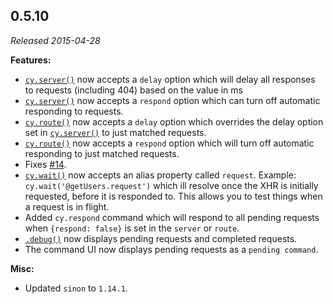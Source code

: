 ## 0.5.10

_Released 2015-04-28_

**Features:**

- [`cy.server()`](/api/commands/server) now accepts a `delay` option which will
  delay all responses to requests (including 404) based on the value in ms
- [`cy.server()`](/api/commands/server) now accepts a `respond` option which can
  turn off automatic responding to requests.
- [`cy.route()`](/api/commands/route) now accepts a `delay` option which
  overrides the delay option set in [`cy.server()`](/api/commands/server) to
  just matched requests.
- [`cy.route()`](/api/commands/route) now accepts a `respond` option which will
  turn off automatic responding to just matched requests.
- Fixes [#14](https://github.com/cypress-io/cypress/issues/14).
- [`cy.wait()`](/api/commands/wait) now accepts an alias property called
  `request`. Example: `cy.wait('@getUsers.request')` which ill resolve once the
  XHR is initially requested, before it is responded to. This allows you to test
  things when a request is in flight.
- Added `cy.respond` command which will respond to all pending requests when
  `{respond: false}` is set in the `server` or `route`.
- [`.debug()`](/api/commands/debug) now displays pending requests and completed
  requests.
- The command UI now displays pending requests as a `pending command`.

**Misc:**

- Updated `sinon` to `1.14.1`.
